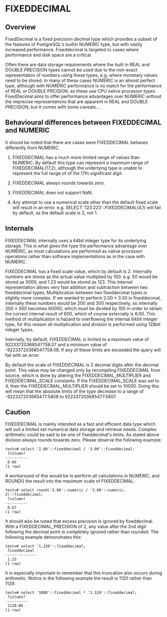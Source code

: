 FIXEDDECIMAL
============

Overview
--------

FixedDecimal is a fixed precision decimal type which provides a subset of the
features of PostgreSQL's builtin NUMERIC type, but with vastly increased
performance. Fixeddecimal is targeted to cases where performance and disk space
are a critical.

Often there are data storage requirements where the built in REAL and
DOUBLE PRECISION types cannot be used due to the non-exact representation of
numbers using these types, e.g. where monetary values need to be stored. In many
of these cases NUMERIC is an almost perfect type, although with NUMERIC
performance is no match for the performance of REAL or DOUBLE PRCISION, as
these use CPU native processor types. FixedDecimal aims to offer performance
advantages over NUMERIC without the imprecise representations that are
apparent in REAL and DOUBLE PRECISION, but it comes with some caveats...

Behavioural differences between FIXEDDECIMAL and NUMERIC
--------------------------------------------------------

It should be noted that there are cases were FIXEDDECIMAL behaves differently
from NUMERIC.

1.	FIXEDDECIMAL has a much more limited range of values than NUMERIC. By
	default this type can represent a maximum range of FIXEDDECIMAL(17,2),
	although the underlying type is unable to represent the full range of
	of the 17th significant digit.

2.	FIXEDDECIMAL always rounds towards zero.

3.	FIXEDDECIMAL does not support NaN.

4.	Any attempt to use a numerical scale other than the default fixed scale
	will result in an error. e.g. SELECT '123.223'::FIXEDDECIMAL(4,1) will fail
	by default, as the default scale is 2, not 1.

Internals
---------

FIXEDDECIMAL internally uses a 64bit integer type for its underlying storage.
This is what gives the type the performance advantage over NUMERIC, as most
calculations are performed as native processor operations rather than software
implementations as in the case with NUMERIC.

FIXEDDECIMAL has a fixed scale value, which by default is 2. Internally numbers
are stores as the actual value multiplied by 100. e.g. 50 would be stored as
5000, and 1.23 would be stored as 123. This internal representation allows very
fast addition and subtraction between two fixeddecimal types. Multiplication
between two fixeddecimal types is slightly more complex.  If we wanted to
perform 2.00 * 3.00 in fixeddecimal, internally these numbers would be 200 and
300 respectively, so internally 200 * 300 becomes 60000, which must be divided
by 100 in order to obtain the correct internal result of 600, which of course
externally is 6.00. This method of multiplication is hazard to overflowing the
internal 64bit integer type, for this reason all multiplication and division is
performed using 128bit integer types.

Internally, by default, FIXEDDECIMAL is limited to a maximum value of
92233720368547758.07 and a minimum value of -92233720368547758.08. If any of
these limits are exceeded the query will fail with an error.

By default the scale of FIXEDDECIMAL is 2 decimal digits after the decimal
point. This value may be changed only by recompiling FIXEDDECIMAL from source,
which is done by altering the FIXEDDECIMAL_MULTIPLIER and FIXEDDECIMAL_SCALE
constants. If the FIXEDDECIMAL_SCALE was set to 4, then the
FIXEDDECIMAL_MULTIPLIER should be set to 10000. Doing this will mean that the
absolute limits of the type decrease to a range of -922337203685477.5808 to
922337203685477.5807.

Caution
-------

FIXEDDECIMAL is mainly intended as a fast and efficient data type which will
suit a limited set numerical data storage and retrieval needs. Complex
arithmetic could be said to be one of fixeddecimal's limits. As stated above
division always rounds towards zero. Please observe the following example:

```
test=# select '2.00'::fixeddecimal / '3.00'::fixeddecimal;
 ?column?
----------
 0.66
(1 row)
```

A workaround of this would be to perform all calculations in NUMERIC, and
ROUND() the result into the maximum scale of FIXEDDECIMAL:

```
test=# select round('2.00'::numeric / '3.00'::numeric, 2)::fixeddecimal;
 ?column?
----------
 0.67
(1 row)
```

It should also be noted that excess precision is ignored by fixeddecimal.
With a FIXEDDECIMAL_PRECISION of 2, any value after the 2nd digit following
the decimal point is completely ignored rather than rounded. The following
example demonstrates this:

```
test=# select '1.239'::fixeddecimal;
 fixeddecimal
--------------
 1.23
(1 row)
```

It is especially important to remember that this truncation also occurs during
arithmetic. Notice in the following example the result is 1120 rather than
1129:

```
test=# select '1000'::fixeddecimal * '1.129'::fixeddecimal;
 ?column?
----------
 1120.00
(1 row)
```
